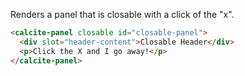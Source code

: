 Renders a panel that is closable with a click of the "x".

```html
<calcite-panel closable id="closable-panel">
  <div slot="header-content">Closable Header</div>
  <p>Click the X and I go away!</p>
</calcite-panel>
```
